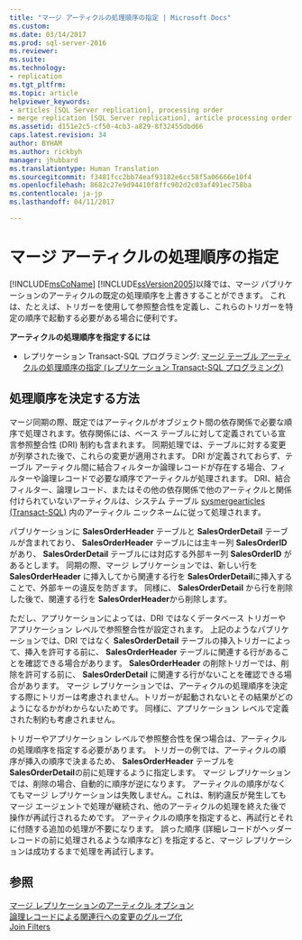 ```yaml
---
title: "マージ アーティクルの処理順序の指定 | Microsoft Docs"
ms.custom: 
ms.date: 03/14/2017
ms.prod: sql-server-2016
ms.reviewer: 
ms.suite: 
ms.technology:
- replication
ms.tgt_pltfrm: 
ms.topic: article
helpviewer_keywords:
- articles [SQL Server replication], processing order
- merge replication [SQL Server replication], article processing order
ms.assetid: d151e2c5-cf50-4cb3-a829-8f32455dbd66
caps.latest.revision: 34
author: BYHAM
ms.author: rickbyh
manager: jhubbard
ms.translationtype: Human Translation
ms.sourcegitcommit: f3481fcc2bb74eaf93182e6cc58f5a06666e10f4
ms.openlocfilehash: 8682c27e9d94410f8ffc902d2c03af491ec758ba
ms.contentlocale: ja-jp
ms.lasthandoff: 04/11/2017

---
```

# <a name="specify-the-processing-order-of-merge-articles"></a>マージ アーティクルの処理順序の指定
  [!INCLUDE[msCoName](../../../includes/msconame-md.md)] [!INCLUDE[ssVersion2005](../../../includes/ssversion2005-md.md)]以降では、マージ パブリケーションのアーティクルの既定の処理順序を上書きすることができます。 これは、たとえば、トリガーを使用して参照整合性を定義し、これらのトリガーを特定の順序で起動する必要がある場合に便利です。  
  
 **アーティクルの処理順序を指定するには**  
  
-   レプリケーション Transact-SQL プログラミング: [マージ テーブル アーティクルの処理順序の指定 &#40;レプリケーション Transact-SQL プログラミング&#41;](../../../relational-databases/replication/publish/specify-the-processing-order-of-merge-table-articles.md)  
  
## <a name="how-processing-order-is-determined"></a>処理順序を決定する方法  
 マージ同期の際、既定ではアーティクルがオブジェクト間の依存関係で必要な順序で処理されます。依存関係には、ベース テーブルに対して定義されている宣言参照整合性 (DRI) 制約も含まれます。 同期処理では、テーブルに対する変更が列挙された後で、これらの変更が適用されます。 DRI が定義されておらず、テーブル アーティクル間に結合フィルターか論理レコードが存在する場合、フィルターや論理レコードで必要な順序でアーティクルが処理されます。 DRI、結合フィルター、論理レコード、またはその他の依存関係で他のアーティクルと関係付けられていないアーティクルは、システム テーブル [sysmergearticles &#40;Transact-SQL&#41;](../../../relational-databases/system-tables/sysmergearticles-transact-sql.md) 内のアーティクル ニックネームに従って処理されます。  
  
 パブリケーションに **SalesOrderHeader** テーブルと **SalesOrderDetail** テーブルが含まれており、 **SalesOrderHeader** テーブルには主キー列 **SalesOrderID** があり、 **SalesOrderDetail** テーブルには対応する外部キー列 **SalesOrderID** があるとします。 同期の際、マージ レプリケーションでは、新しい行を **SalesOrderHeader** に挿入してから関連する行を **SalesOrderDetail**に挿入することで、外部キーの違反を防ぎます。 同様に、 **SalesOrderDetail** から行を削除した後で、関連する行を **SalesOrderHeader**から削除します。  
  
 ただし、アプリケーションによっては、DRI ではなくデータベース トリガーやアプリケーション レベルで参照整合性が設定されます。 上記のようなパブリケーションでは、DRI ではなく **SalesOrderDetail** テーブルの挿入トリガーによって、挿入を許可する前に、 **SalesOrderHeader** テーブルに関連する行があることを確認できる場合があります。 **SalesOrderHeader** の削除トリガーでは、削除を許可する前に、 **SalesOrderDetail** に関連する行がないことを確認できる場合があります。 マージ レプリケーションでは、アーティクルの処理順序を決定する際にトリガーは考慮されません。トリガーが起動されないとその結果がどのようになるかがわからないためです。 同様に、アプリケーション レベルで定義された制約も考慮されません。  
  
 トリガーやアプリケーション レベルで参照整合性を保つ場合は、アーティクルの処理順序を指定する必要があります。 トリガーの例では、アーティクルの順序が挿入の順序で決まるため、 **SalesOrderHeader** テーブルを **SalesOrderDetail**の前に処理するように指定します。 マージ レプリケーションでは、削除の場合、自動的に順序が逆になります。 アーティクルの順序がなくてもマージ レプリケーションは失敗しません。これは、制約違反が発生してもマージ エージェントで処理が継続され、他のアーティクルの処理を終えた後で操作が再試行されるためです。 アーティクルの順序を指定すると、再試行とそれに付随する追加の処理が不要になります。 誤った順序 (詳細レコードがヘッダー レコードの前に処理されるような順序など) を指定すると、マージ レプリケーションは成功するまで処理を再試行します。  
  
## <a name="see-also"></a>参照  
 [マージ レプリケーションのアーティクル オプション](../../../relational-databases/replication/merge/article-options-for-merge-replication.md)   
 [論理レコードによる関連行への変更のグループ化](../../../relational-databases/replication/merge/group-changes-to-related-rows-with-logical-records.md)   
 [Join Filters](../../../relational-databases/replication/merge/join-filters.md)  
  
  
